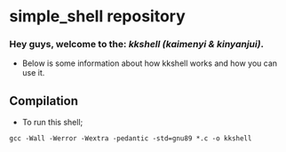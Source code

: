 # simple_shell repository
  
### Hey guys, welcome to the: ***kkshell (kaimenyi & kinyanjui)***.
- Below is some information about how kkshell works and how you can use it.

## Compilation
- To run this shell;
```
gcc -Wall -Werror -Wextra -pedantic -std=gnu89 *.c -o kkshell
```
